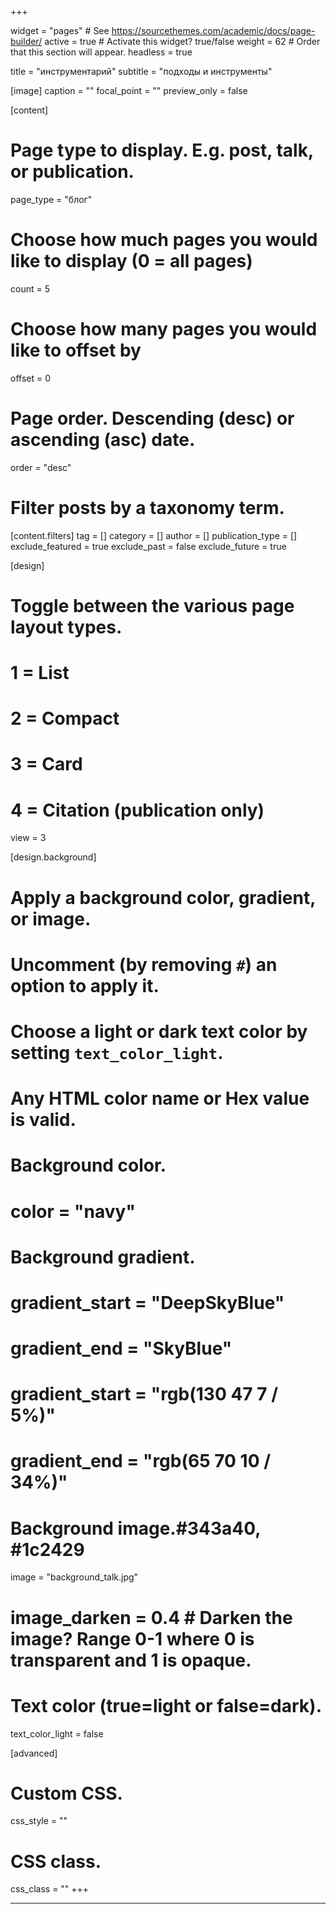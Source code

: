 +++

widget = "pages"  # See https://sourcethemes.com/academic/docs/page-builder/
active = true  # Activate this widget? true/false
weight = 62  # Order that this section will appear.
headless = true

title = "инструментарий"
subtitle = "подходы и инструменты"

[image]
  caption = ""
  focal_point = ""
  preview_only = false

[content]
  # Page type to display. E.g. post, talk, or publication.
  page_type = "блог"
  
  # Choose how much pages you would like to display (0 = all pages)
  count = 5
  
  # Choose how many pages you would like to offset by
  offset = 0

  # Page order. Descending (desc) or ascending (asc) date.
  order = "desc"

  # Filter posts by a taxonomy term.
  [content.filters]
    tag = []
    category = []
    author = []
    publication_type = []
    exclude_featured = true
    exclude_past = false
    exclude_future = true
  
[design]
  # Toggle between the various page layout types.
  #   1 = List
  #   2 = Compact
  #   3 = Card
  #   4 = Citation (publication only)
  view = 3
  
[design.background]
  # Apply a background color, gradient, or image.
  #   Uncomment (by removing `#`) an option to apply it.
  #   Choose a light or dark text color by setting `text_color_light`.
  #   Any HTML color name or Hex value is valid.
  
  # Background color.
  # color = "navy"
  # Background gradient.
  # gradient_start = "DeepSkyBlue"
  # gradient_end = "SkyBlue"
  # gradient_start = "rgb(130 47 7 / 5%)"
  # gradient_end = "rgb(65 70 10 / 34%)"
  # Background image.#343a40, #1c2429
  image = "background_talk.jpg" 
  # image_darken = 0.4  # Darken the image? Range 0-1 where 0 is transparent and 1 is opaque.

  # Text color (true=light or false=dark).
  text_color_light = false     
  
[advanced]
 # Custom CSS. 
 css_style = ""
 
 # CSS class.
 css_class = ""
+++

---